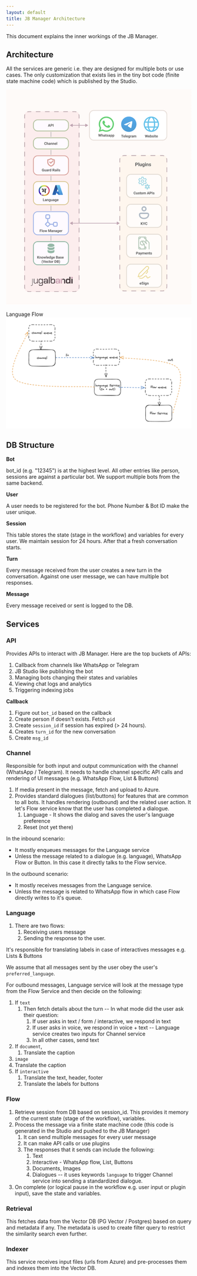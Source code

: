 ```yaml
---
layout: default
title: JB Manager Architecture
---
```


This document explains the inner workings of the JB Manager. 

## Architecture

All the services are generic i.e. they are designed for multiple bots or use cases. The only customization that exists lies in the tiny bot code (finite state machine code) which is published by the Studio.

![](../assets/jb-architecture.png)

Language Flow
![](../assets/language%20flow.png)


## DB Structure

**Bot**

bot_id (e.g. "12345") is at the highest level. All other entries like person, sessions are against a particular bot. We support multiple bots from the same backend.

**User**

A user needs to be registered for the bot. Phone Number & Bot ID make the user unique.

**Session**

This table stores the state (stage in the workflow) and variables for every user. We maintain session for 24 hours. After that a fresh conversation starts.

**Turn**

Every message received from the user creates a new turn in the conversation. Against one user message, we can have multiple bot responses.

**Message**

Every message received or sent is logged to the DB.

## Services

### API

Provides APIs to interact with JB Manager. Here are the top buckets of APIs:
1. Callback from channels like WhatsApp or Telegram
2. JB Studio like publishing the bot
3. Managing bots changing their states and variables
4. Viewing chat logs and analytics
5. Triggering indexing jobs

**Callback**

1. Figure out `bot_id` based on the callback
2. Create person if doesn't exists. Fetch `pid`
3. Create `session_id` if session has expired (> 24 hours). 
4. Creates `turn_id` for the new conversation
5. Create `msg_id`

### Channel

Responsible for both input and output communication with the channel (WhatsApp / Telegram). It needs to handle channel specific API calls and rendering of UI messages (e.g. WhatsApp Flow, List & Buttons)

1. If media present in the message, fetch and upload to Azure.
2. Provides standard dialogues (list/buttons) for features that are common to all bots. It handles rendering (outbound) and the related user action. It let's Flow service know that the user has completed a dialogue.
   1. Language - It shows the dialog and saves the user's language preference
   2. Reset (not yet there)

In the inbound scenario:
* It mostly enqueues messages for the Language service
* Unless the message related to a dialogue (e.g. language), WhatsApp Flow or Button. In this case it directly talks to the Flow service.

In the outbound scenario:
* It mostly receives messages from the Language service.
* Unless the message is related to WhatsApp flow in which case Flow directly writes to it's queue.

### Language

1. There are two flows:
   1. Receiving users message
   2. Sending the response to the user.

It's responsible for translating labels in case of interactives messages e.g. Lists & Buttons

We assume that all messages sent by the user obey the user's `preferred_language`.

For outbound messages, Language service will look at the message type from the Flow Service and then decide on the following:
1. If `text`
   1. Then fetch details about the turn -- In what mode did the user ask their question:
      1. If user asks in text / form / interactive, we respond in text
      2. If user asks in voice, we respond in voice + text -- Language service creates two inputs for Channel service
      3. In all other cases, send text
2. If `document`,
   1. Translate the caption
3.  `image`
   1. Translate the caption
5. If `interactive`
   1. Translate the text, header, footer
   2. Translate the labels for buttons

### Flow

1. Retrieve session from DB based on session_id. This provides it memory of the current state (stage of the workflow), variables.
2. Process the message via a finite state machine code (this code is generated in the Studio and pushed to the JB Manager)
   1. It can send multiple messages for every user message
   2. It can make API calls or use plugins
   3. The responses that it sends can include the following:
      1. Text
      2. Interactive - WhatsApp flow, List, Buttons
      3. Documents, Images
      4. Dialogues -- it uses keywords `language` to trigger Channel service into sending a standardized dialogue.
3. On complete (or logical pause in the workflow e.g. user input or plugin input), save the state and variables.
  
### Retrieval

This fetches data from the Vector DB (PG Vector / Postgres) based on query and metadata if any. The metadata is used to create filter query to restrict the similarity search even further.

### Indexer 

This service receives input files (urls from Azure) and pre-processes them and indexes them into the Vector DB.